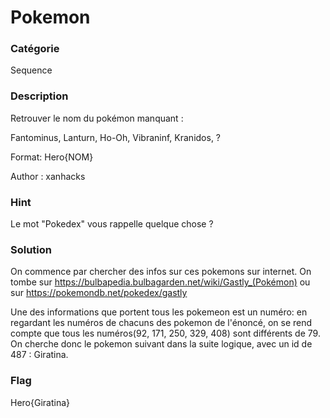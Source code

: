 # Pokemon

### Catégorie

Sequence

### Description

Retrouver le nom du pokémon manquant :

Fantominus, Lanturn, Ho-Oh, Vibraninf, Kranidos, ?

Format: Hero{NOM}

Author : xanhacks

### Hint

Le mot "Pokedex" vous rappelle quelque chose ?


### Solution

On commence par chercher des infos sur ces pokemons sur internet. On tombe sur 
https://bulbapedia.bulbagarden.net/wiki/Gastly_(Pokémon)
ou sur
https://pokemondb.net/pokedex/gastly

Une des informations que portent tous les pokemeon est un numéro: en regardant les numéros de chacuns des pokemon de l'énoncé, on se rend compte que tous les numéros(92, 171, 250, 329, 408) sont différents de 79.
On cherche donc le pokemon suivant dans la suite logique, avec un id de 487 : Giratina.

### Flag

Hero{Giratina}
